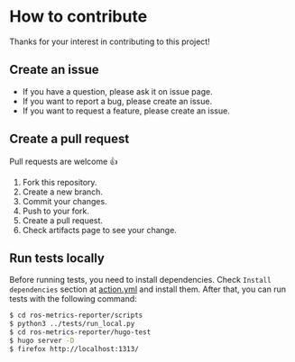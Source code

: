 # How to contribute

Thanks for your interest in contributing to this project!

## Create an issue

* If you have a question, please ask it on issue page.
* If you want to report a bug, please create an issue.
* If you want to request a feature, please create an issue.

## Create a pull request

Pull requests are welcome :+1:

 1. Fork this repository.
 2. Create a new branch.
 3. Commit your changes.
 4. Push to your fork.
 5. Create a pull request.
 6. Check artifacts page to see your change.

## Run tests locally

Before running tests, you need to install dependencies. Check `Install dependencies` section at [action.yml](action.yml) and install them.
After that, you can run tests with the following command:

```sh
$ cd ros-metrics-reporter/scripts
$ python3 ../tests/run_local.py
$ cd ros-metrics-reporter/hugo-test
$ hugo server -D
$ firefox http://localhost:1313/
```
